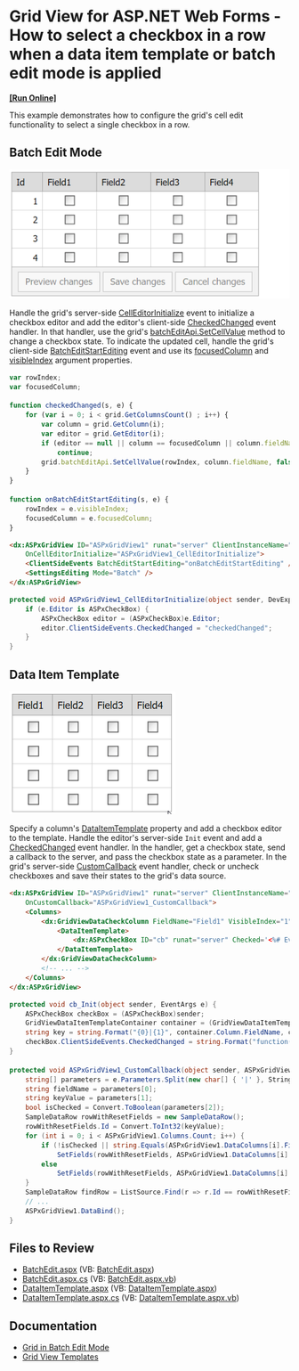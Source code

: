 # Grid View for ASP.NET Web Forms - How to select a checkbox in a row when a data item template or batch edit mode is applied
<!-- run online -->
**[[Run Online]](https://codecentral.devexpress.com/t328305/)**
<!-- run online end -->

This example demonstrates how to configure the grid's cell edit functionality to select a single checkbox in a row.

## Batch Edit Mode

![Batch edit mode](batchEditMode.gif)

Handle the grid's server-side [CellEditorInitialize](https://docs.devexpress.com/AspNet/DevExpress.Web.ASPxGridView.CellEditorInitialize) event to initialize a checkbox editor and add the editor's client-side [CheckedChanged](https://docs.devexpress.com/AspNet/js-ASPxClientCheckBox.CheckedChanged) event handler. In that handler, use the grid's [batchEditApi.SetCellValue](https://docs.devexpress.com/AspNet/js-ASPxClientGridViewBatchEditApi.SetCellValue(visibleIndex-columnFieldNameOrId-value)) method to change a checkbox state. To indicate the updated cell, handle the grid's client-side [BatchEditStartEditing](https://docs.devexpress.com/AspNet/js-ASPxClientGridView.BatchEditStartEditing) event and use its [focusedColumn](https://docs.devexpress.com/AspNet/js-ASPxClientGridViewBatchEditStartEditingEventArgs.focusedColumn) and [visibleIndex](https://docs.devexpress.com/AspNet/js-ASPxClientGridViewBatchEditStartEditingEventArgs.visibleIndex) argument properties.

```js
var rowIndex;
var focusedColumn;

function checkedChanged(s, e) {
    for (var i = 0; i < grid.GetColumnsCount() ; i++) {
        var column = grid.GetColumn(i);
        var editor = grid.GetEditor(i);
        if (editor == null || column == focusedColumn || column.fieldName == "Id")
            continue;
        grid.batchEditApi.SetCellValue(rowIndex, column.fieldName, false);
    }
}

function onBatchEditStartEditing(s, e) {
    rowIndex = e.visibleIndex;
    focusedColumn = e.focusedColumn;
}
```

```aspx
<dx:ASPxGridView ID="ASPxGridView1" runat="server" ClientInstanceName="grid" KeyFieldName="Id"
    OnCellEditorInitialize="ASPxGridView1_CellEditorInitialize">
    <ClientSideEvents BatchEditStartEditing="onBatchEditStartEditing" />
    <SettingsEditing Mode="Batch" />
</dx:ASPxGridView>
```

```cs
protected void ASPxGridView1_CellEditorInitialize(object sender, DevExpress.Web.ASPxGridViewEditorEventArgs e) {
    if (e.Editor is ASPxCheckBox) {
        ASPxCheckBox editor = (ASPxCheckBox)e.Editor;
        editor.ClientSideEvents.CheckedChanged = "checkedChanged";
    }
}
```

## Data Item Template

![Data item template](dataItemTemplate.gif)

Specify a column's [DataItemTemplate](https://docs.devexpress.com/AspNet/DevExpress.Web.GridViewDataColumn.DataItemTemplate) property and add a checkbox editor to the template. Handle the editor's server-side `Init` event and add a [CheckedChanged](https://docs.devexpress.com/AspNet/js-ASPxClientCheckBox.CheckedChanged) event handler. In the handler, get a checkbox state, send a callback to the server, and pass the checkbox state as a parameter. In the grid's server-side [CustomCallback](https://docs.devexpress.com/AspNet/DevExpress.Web.ASPxGridView.CustomCallback) event handler, check or uncheck checkboxes and save their states to the grid's data source.

```aspx
<dx:ASPxGridView ID="ASPxGridView1" runat="server" ClientInstanceName="grid" KeyFieldName = "Id"
    OnCustomCallback="ASPxGridView1_CustomCallback">
    <Columns>
        <dx:GridViewDataCheckColumn FieldName="Field1" VisibleIndex="1">
            <DataItemTemplate>
                <dx:ASPxCheckBox ID="cb" runat="server" Checked='<%# Eval("Field1") %>' OnInit="cb_Init" />
            </DataItemTemplate>
        </dx:GridViewDataCheckColumn>
        <!-- ... -->
    </Columns>
</dx:ASPxGridView>
```

```cs
protected void cb_Init(object sender, EventArgs e) {
    ASPxCheckBox checkBox = (ASPxCheckBox)sender;
    GridViewDataItemTemplateContainer container = (GridViewDataItemTemplateContainer)checkBox.NamingContainer;
    string key = string.Format("{0}|{1}", container.Column.FieldName, container.KeyValue);
    checkBox.ClientSideEvents.CheckedChanged = string.Format("function(s, e) {{ grid.PerformCallback('{0}|' + s.GetChecked()); }}", key);
}

protected void ASPxGridView1_CustomCallback(object sender, ASPxGridViewCustomCallbackEventArgs e) {
    string[] parameters = e.Parameters.Split(new char[] { '|' }, StringSplitOptions.RemoveEmptyEntries);
    string fieldName = parameters[0];
    string keyValue = parameters[1];
    bool isChecked = Convert.ToBoolean(parameters[2]);
    SampleDataRow rowWithResetFields = new SampleDataRow();
    rowWithResetFields.Id = Convert.ToInt32(keyValue);
    for (int i = 0; i < ASPxGridView1.Columns.Count; i++) {
        if (!isChecked || string.Equals(ASPxGridView1.DataColumns[i].FieldName, fieldName))
            SetFields(rowWithResetFields, ASPxGridView1.DataColumns[i].FieldName, isChecked);
        else
            SetFields(rowWithResetFields, ASPxGridView1.DataColumns[i].FieldName, !isChecked);
    }
    SampleDataRow findRow = ListSource.Find(r => r.Id == rowWithResetFields.Id) as SampleDataRow;
    // ...
    ASPxGridView1.DataBind();
}
```

## Files to Review

* [BatchEdit.aspx](./CS/BatchEdit.aspx) (VB: [BatchEdit.aspx](./VB/BatchEdit.aspx))
* [BatchEdit.aspx.cs](./CS/BatchEdit.aspx.cs) (VB: [BatchEdit.aspx.vb](./VB/BatchEdit.aspx.vb))
* [DataItemTemplate.aspx](./CS/DataItemTemplate.aspx) (VB: [DataItemTemplate.aspx](./VB/DataItemTemplate.aspx))
* [DataItemTemplate.aspx.cs](./CS/DataItemTemplate.aspx.cs) (VB: [DataItemTemplate.aspx.vb](./VB/DataItemTemplate.aspx.vb))

## Documentation

* [Grid in Batch Edit Mode](https://docs.devexpress.com/AspNet/16443/components/grid-view/concepts/edit-data/batch-edit-mode)
* [Grid View Templates](https://docs.devexpress.com/AspNet/3718/components/grid-view/concepts/templates)
